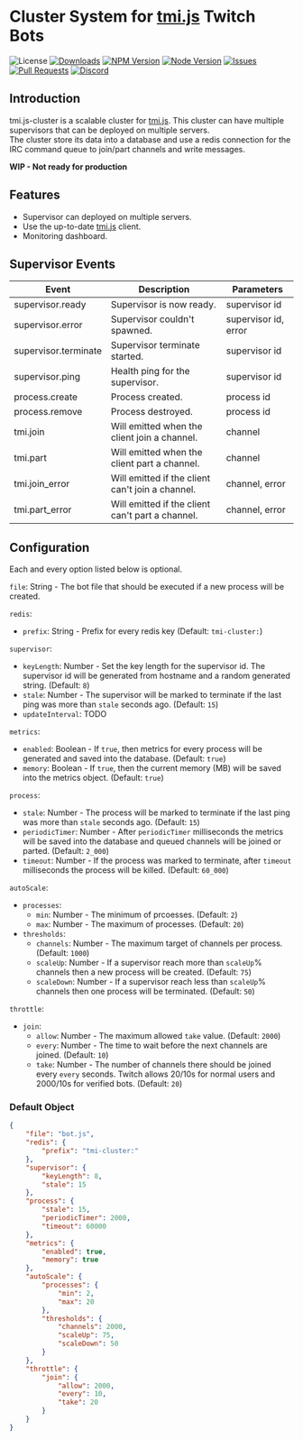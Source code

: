 # Cluster System for [tmi.js](https://github.com/tmijs/tmi.js) Twitch Bots

![License](https://img.shields.io/github/license/derpierre65/tmi.js-cluster)
[![Downloads](https://img.shields.io/npm/dt/tmi.js-cluster)](https://www.npmjs.com/package/tmi.js-cluster)
[![NPM Version](https://img.shields.io/npm/v/tmi.js-cluster)](https://www.npmjs.com/package/tmi.js-cluster)
[![Node Version](https://img.shields.io/node/v/tmi.js-cluster.svg?style=flat)](https://www.npmjs.com/package/tmi.js-cluster)
[![Issues](https://img.shields.io/github/issues/derpierre65/tmi.js-cluster)](https://github.com/derpierre65/tmi.js-cluster/issues)
[![Pull Requests](https://img.shields.io/github/issues-pr/derpierre65/tmi.js-cluster)](https://github.com/derpierre65/tmi.js-cluster/pulls)
[![Discord](https://discordapp.com/api/guilds/933758189491613707/embed.png?style=shield)](https://discord.gg/Zg4VQXZ7MG)

## Introduction

tmi.js-cluster is a scalable cluster for [tmi.js](https://github.com/tmijs/tmi.js). This cluster can have multiple supervisors that can be deployed on multiple servers.  
The cluster store its data into a database and use a redis connection for the IRC command queue to join/part channels and write messages.  

**WIP - Not ready for production**

## Features

- Supervisor can deployed on multiple servers.
- Use the up-to-date [tmi.js](https://github.com/tmijs/tmi.js) client.
- Monitoring dashboard.

## Supervisor Events

| Event                | Description                                      | Parameters           |
|----------------------|--------------------------------------------------|----------------------|
| supervisor.ready     | Supervisor is now ready.                         | supervisor id        |
| supervisor.error     | Supervisor couldn't spawned.                     | supervisor id, error |
| supervisor.terminate | Supervisor terminate started.                    | supervisor id        |
| supervisor.ping      | Health ping for the supervisor.                  | supervisor id        |
| process.create       | Process created.                                 | process id           |
| process.remove       | Process destroyed.                               | process id           |
| tmi.join             | Will emitted when the client join a channel.     | channel              |
| tmi.part             | Will emitted when the client part a channel.     | channel              |
| tmi.join_error       | Will emitted if the client can't join a channel. | channel, error       |
| tmi.part_error       | Will emitted if the client can't part a channel. | channel, error       |

## Configuration

Each and every option listed below is optional.

`file`: String - The bot file that should be executed if a new process will be created.

`redis`:
- `prefix`: String - Prefix for every redis key (Default: `tmi-cluster:`)

`supervisor`:
- `keyLength`: Number - Set the key length for the supervisor id. The supervisor id will be generated from hostname and a random generated string. (Default: `8`)
- `stale`: Number - The supervisor will be marked to terminate if the last ping was more than `stale` seconds ago. (Default: `15`)
- `updateInterval`: TODO

`metrics`:
- `enabled`: Boolean - If `true`, then metrics for every process will be generated and saved into the database. (Default: `true`) 
- `memory`: Boolean - If `true`, then the current memory (MB) will be saved into the metrics object. (Default: `true`)

`process`:
- `stale`: Number - The process will be marked to terminate if the last ping was more than `stale` seconds ago. (Default: `15`)
- `periodicTimer`: Number - After `periodicTimer` milliseconds the metrics will be saved into the database and queued channels will be joined or parted. (Default: `2_000`)
- `timeout`: Number - If the process was marked to terminate, after `timeout` milliseconds the process will be killed. (Default: `60_000`)

`autoScale`:
  - `processes`:
    - `min`: Number - The minimum of prcoesses. (Default: `2`)
    - `max`: Number - The maximum of processes. (Default: `20`)
  - `thresholds`:
    - `channels`: Number - The maximum target of channels per process. (Default: `1000`)
    - `scaleUp`: Number - If a supervisor reach more than `scaleUp`% channels then a new process will be created. (Default: `75`)
    - `scaleDown`: Number - If a supervisor reach less than `scaleUp`% channels then one process will be terminated. (Default: `50`)

`throttle`:
- `join`:
  - `allow`: Number - The maximum allowed `take` value. (Default: `2000`)
  - `every`: Number - The time to wait before the next channels are joined. (Default: `10`)
  - `take`: Number - The number of channels there should be joined every `every` seconds. Twitch allows 20/10s for normal users and 2000/10s for verified bots. (Default: `20`)


### Default Object

```json
{
    "file": "bot.js",
    "redis": {
        "prefix": "tmi-cluster:"
    },
    "supervisor": {
        "keyLength": 8,
        "stale": 15
    },
    "process": {
        "stale": 15,
        "periodicTimer": 2000,
        "timeout": 60000
    },
    "metrics": {
        "enabled": true,
        "memory": true
    },
    "autoScale": {
        "processes": {
            "min": 2,
            "max": 20
        },
        "thresholds": {
            "channels": 2000,
            "scaleUp": 75,
            "scaleDown": 50
        }
    },
    "throttle": {
        "join": {
            "allow": 2000,
            "every": 10,
            "take": 20
        }
    }
}
```
